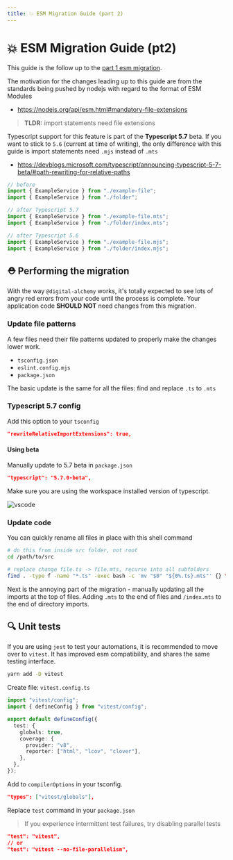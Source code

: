 ```yaml
---
title: 💥 ESM Migration Guide (part 2)
---
```


# 💥 ESM Migration Guide (pt2)

This guide is the follow up to the [part 1 esm migration](./esm-migration.md).

The motivation for the changes leading up to this guide are from the standards being pushed by nodejs with regard to the format of ESM Modules

- https://nodejs.org/api/esm.html#mandatory-file-extensions

> **TLDR:** import statements need file extensions

Typescript support for this feature is part of the **Typescript 5.7** beta.
If you want to stick to `5.6` (current at time of writing), the only difference with this guide is import statements need `.mjs` instead of `.mts`

- https://devblogs.microsoft.com/typescript/announcing-typescript-5-7-beta/#path-rewriting-for-relative-paths

```typescript
// before
import { ExampleService } from "./example-file";
import { ExampleService } from "./folder";

// after Typescript 5.7
import { ExampleService } from "./example-file.mts";
import { ExampleService } from "./folder/index.mts";

// after Typescript 5.6
import { ExampleService } from "./example-file.mjs";
import { ExampleService } from "./folder/index.mjs";
```

## ⛑️ Performing the migration

With the way `@digital-alchemy` works, it's totally expected to see lots of angry red errors from your code until the process is complete.
Your application code **SHOULD NOT** need changes from this migration.

### Update file patterns

A few files need their file patterns updated to properly make the changes lower work.

- `tsconfig.json`
- `eslint.config.mjs`
- `package.json`

The basic update is the same for all the files: find and replace `.ts` to `.mts`

### Typescript 5.7 config

Add this option to your `tsconfig`

```json
"rewriteRelativeImportExtensions": true,
```

#### Using beta

Manually update to 5.7 beta in `package.json`

```json
"typescript": "5.7.0-beta",
```

Make sure you are using the workspace installed version of typescript.

![vscode](/img/ts-version.png)

### Update code

You can quickly rename all files in place with this shell command

```bash
# do this from inside src folder, not root
cd /path/to/src

# replace change file.ts -> file.mts, recurse into all subfolders
find . -type f -name "*.ts" -exec bash -c 'mv "$0" "${0%.ts}.mts"' {} \;
```

Next is the annoying part of the migration - manually updating all the imports at the top of files.
Adding `.mts` to the end of files and `/index.mts` to the end of directory imports.

## 🔍 Unit tests

If you are using `jest` to test your automations, it is recommended to move over to `vitest`.
It has improved esm compatibility, and shares the same testing interface.

```bash
yarn add -D vitest
```

Create file: `vitest.config.ts`

```typescript
import "vitest/config";
import { defineConfig } from "vitest/config";

export default defineConfig({
  test: {
    globals: true,
    coverage: {
      provider: "v8",
      reporter: ["html", "lcov", "clover"],
    },
  },
});
```

Add to `compilerOptions` in your tsconfig.

```json
"types": ["vitest/globals"],
```

Replace `test` command in your `package.json`

> If you experience intermittent test failures, try disabling parallel tests

```json
"test": "vitest",
// or
"test": "vitest --no-file-parallelism",
```
